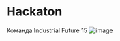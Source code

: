 # Hackaton
Команда Industrial Future 15
![image](https://github.com/9i5BCrUcNX5NmT/Hackaton/assets/88964539/9b45a8a5-6a37-4d0a-b519-9eb9c0057d2e)
